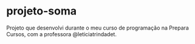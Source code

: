 # projeto-soma
Projeto que desenvolvi durante o meu curso de programação na Prepara Cursos, com a professora @leticiatrindadet.
